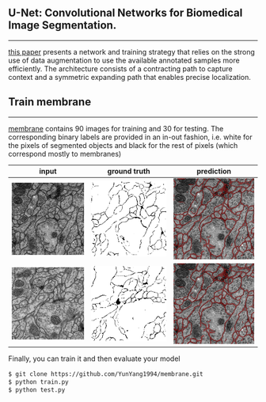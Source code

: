 
## U-Net: Convolutional Networks for Biomedical Image Segmentation.
--------------------
 [this paper](https://arxiv.org/abs/1505.04597) presents a network and training strategy that relies on the strong use of data augmentation to use the available annotated samples more efficiently. The architecture consists of a contracting path to capture context and a symmetric expanding path that enables precise localization.

## Train membrane
--------------------
[membrane](https://github.com/YunYang1994/membrane) contains 90 images for training and 30 for testing.  The corresponding binary labels are provided in an in-out fashion, i.e. white for the pixels of segmented objects and black for the rest of pixels (which correspond mostly to membranes)

| input | ground truth | prediction |
|---|---|:---:|
|![image](./results/origin_0.png)|![image](./results/gt_0.png)|![image](./results/pred_0.png)|
|![image](./results/origin_1.png)|![image](./results/gt_1.png)|![image](./results/pred_0.png)|

Finally, you can train it and then evaluate your model

```bashrc
$ git clone https://github.com/YunYang1994/membrane.git
$ python train.py
$ python test.py
```